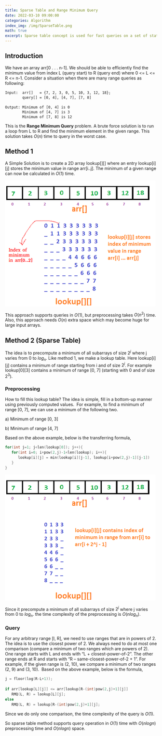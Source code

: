 ```yaml
---
title: Sparse Table and Range Minimum Query
date: 2022-03-10 09:00:00
categories: Algorithm
index_img: /img/SparseTable.png
math: true
excerpt: Sparse table concept is used for fast queries on a set of static data which means elements do not change. It does preprocessing so that the queries can be answered efficiently.
---
```


## Introduction

We have an array arr[0 . . . n-1]. We should be able to efficiently find the minimum value from index L (query start) to R (query end) where 0 <= L <= R <= n-1. Consider a situation when there are many range queries as following:

```
Input:  arr[]   = {7, 2, 3, 0, 5, 10, 3, 12, 18};
        query[] = [0, 4], [4, 7], [7, 8]

Output: Minimum of [0, 4] is 0
        Minimum of [4, 7] is 3
        Minimum of [7, 8] is 12
```

This is the **Range Minimum Query** problem. A brute force solution is to run a loop from L to R and find the minimum element in the given range. This solution takes $O(n)$ time to query in the worst case.

## Method 1

A Simple Solution is to create a 2D array lookup[][] where an entry lookup[i][j] stores the minimum value in range arr[i..j]. The minimum of a given range can now be calculated in $O(1)$ time.

![Lookup Table](/img/RMQ_simple.png)

This approach supports queries in $O(1)$, but preprocessing takes $O(n^2)$ time. Also, this approach needs $O(n)$ extra space which may become huge for large input arrays.

## Method 2 (Sparse Table) 

The idea is to precompute a minimum of all subarrays of size $2^j$ where j varies from 0 to $log_n$. Like method 1, we make a lookup table. Here lookup[i][j] contains a minimum of range starting from i and of size $2^j$. For example lookup[0][3] contains a minimum of range [0, 7] (starting with 0 and of size $2^3$).

### Preprocessing

How to fill this lookup table? The idea is simple, fill in a bottom-up manner using previously computed values. 
For example, to find a minimum of range [0, 7], we can use a minimum of the following two.

a) Minimum of range [0, 3]

b) Minimum of range [4, 7]

Based on the above example, below is the transferring formula,

```cpp
for(int j=1; j<len(lookup[0]); j++){
   for(int i=0; i+pow(2,j)-1<len(lookup); i++){
      lookup[i][j] = min(lookup[i][j-1], lookup[i+pow(2,j)-1][j-1])
   }
}
```

![Lookup Table](/img/RMQ_SparseTable.png)

Since it precompute a minimum of all subarrays of size $2^j$ where j varies from 0 to $log_n$. the time complexity of the preprocessing is $O(nlog_n)$.

### Query

For any arbitrary range [l, R], we need to use ranges that are in powers of 2. The idea is to use the closest power of 2. We always need to do at most one comparison (compare a minimum of two ranges which are powers of 2). One range starts with L and ends with “L + closest-power-of-2”. The other range ends at R and starts with “R – same-closest-power-of-2 + 1”. For example, if the given range is (2, 10), we compare a minimum of two ranges (2, 9) and (3, 10). 
Based on the above example, below is the formula,

```cpp
j = floor(log(R-L+1));

if arr[lookup[L][j]] <= arr[lookup[R-(int)pow(2,j)+1][j]]
   RMQ(L, R) = lookup[L][j];
else
   RMQ(L, R) = lookup[R-(int)pow(2,j)+1][j];
```

Since we do only one comparison, the time complexity of the query is $O(1)$. 

So sparse table method supports query operation in $O(1)$ time with $O(n log n)$ preprocessing time and $O(n log n)$ space.
